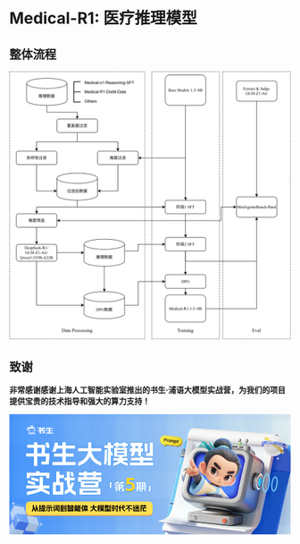 # Medical-R1: 医疗推理模型

## 整体流程
![整体流程](./assets/medical-r1.svg)




## 致谢

**非常感谢感谢上海人工智能实验室推出的书生·浦语大模型实战营，为我们的项目提供宝贵的技术指导和强大的算力支持！**

![书生·浦语大模型实战营](./assets/head1.png)